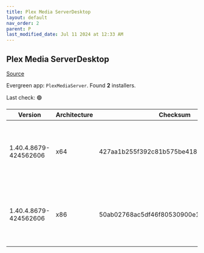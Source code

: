 ```yaml
---
title: Plex Media ServerDesktop
layout: default
nav_order: 2
parent: P
last_modified_date: Jul 11 2024 at 12:33 AM
---
```


## Plex Media ServerDesktop

[Source](https://www.plex.tv/media-server-downloads/)

Evergreen app: `PlexMediaServer`. Found **2** installers.

Last check: 🟢

| Version               | Architecture | Checksum                                 | URI                                                                                                                                                                                                                                                              |
| --------------------- | ------------ | ---------------------------------------- | ---------------------------------------------------------------------------------------------------------------------------------------------------------------------------------------------------------------------------------------------------------------- |
| 1.40.4.8679-424562606 | x64          | 427aa1b255f392c81b575be41872a7287b993cde | [https://downloads.plex.tv/plex-media-server-new/1.40.4.8679-424562606/windows/PlexMediaServer-1.40.4.8679-424562606-x86_64.exe](https://downloads.plex.tv/plex-media-server-new/1.40.4.8679-424562606/windows/PlexMediaServer-1.40.4.8679-424562606-x86_64.exe) |
| 1.40.4.8679-424562606 | x86          | 50ab02768ac5df46f80530900e16cd49e26907fa | [https://downloads.plex.tv/plex-media-server-new/1.40.4.8679-424562606/windows/PlexMediaServer-1.40.4.8679-424562606-x86.exe](https://downloads.plex.tv/plex-media-server-new/1.40.4.8679-424562606/windows/PlexMediaServer-1.40.4.8679-424562606-x86.exe)       |
